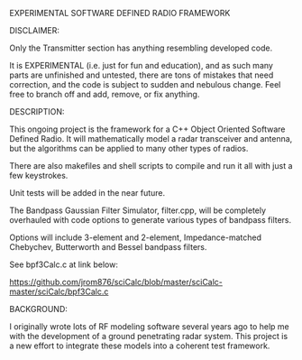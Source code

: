 EXPERIMENTAL SOFTWARE DEFINED RADIO FRAMEWORK

DISCLAIMER:

Only the Transmitter section has anything resembling developed code. 

It is EXPERIMENTAL (i.e. just for fun and education), and as such many parts are unfinished and untested, there are tons of mistakes that need correction, and the code is subject to sudden and nebulous change. Feel free to branch off and add, remove, or fix anything.

DESCRIPTION:

This ongoing project is the framework for a C++ Object Oriented Software Defined Radio. It will mathematically model a radar transceiver and antenna, but the algorithms can be applied to many other types of radios.

There are also makefiles and shell scripts to compile and run it all with just a few keystrokes.

Unit tests will be added in the near future.

The Bandpass Gaussian Filter Simulator, filter.cpp, will be completely overhauled with code options to generate various types of bandpass filters. 

Options will include 3-element and 2-element, Impedance-matched Chebychev, Butterworth and Bessel bandpass filters. 

See bpf3Calc.c at link below:

https://github.com/jrom876/sciCalc/blob/master/sciCalc-master/sciCalc/bpf3Calc.c


BACKGROUND:

I originally wrote lots of RF modeling software several years ago to help me with the development of a ground penetrating radar system. This project is a new effort to integrate these models into a coherent test framework.


